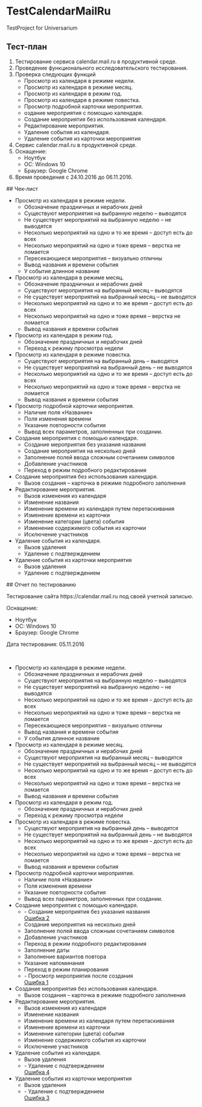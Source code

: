 # TestCalendarMailRu
TestProject for Universarium

## Тест-план
<ol>
<li>Тестирование сервиса calendar.mail.ru в продуктивной среде.</li>
<li>Проведение функционального исследовательского тестирования.</li>
<li>Проверка следующих функций
    <ul>
      <li>Просмотр из календаря в режиме недели.</li>
      <li>Просмотр из календаря в режиме месяц.</li>
      <li>Просмотр из календаря в режим год.</li>
      <li>Просмотр из календаря в режиме повестка.</li>
      <li>Просмотр подробной карточки мероприятия. </li>
      <li>оздание мероприятия с помощью календаря.</li>
      <li>Создание мероприятия без использования календаря.</li>
      <li>Редактирование мероприятия.</li>
      <li>Удаление события из календаря.</li>
      <li>Удаление события из карточки мероприятия</li>
     </ul>
  </li>
  <li>Сервис calendar.mail.ru в продуктивной среде.</li>
<li>Оснащение: 
<ul><li>Ноутбук </li>
<li>ОС: Windows 10</li>
<li>Браузер: Google Chrome</li></ul>
</li>
<li>Время проведения с 24.10.2016 до 06.11.2016.</li>
</ol>
## Чек-лист
<ul>
   <li>
      Просмотр из календаря в режиме недели.
      <ul>
         <li>Обозначение праздничных и нерабочих дней</li>
         <li>Существуют мероприятия на выбранную неделю – выводятся</li>
         <li>Не существует мероприятий на выбранную неделю – не выводятся</li>
         <li>Несколько мероприятий на одно и то же время – доступ есть до всех</li>
         <li>Несколько мероприятий на одно и тоже время – верстка не ломается</li>
         <li>Пересекающиеся мероприятия – визуально отличны</li>
         <li>Вывод названия и времени события</li>
         <li>У события длинное название</li>
      </ul>
   </li>
   <li>
      Просмотр из календаря в режиме месяц.
      <ul>
         <li>Обозначение праздничных и нерабочих дней</li>
         <li>Существуют мероприятия на выбранный месяц – выводятся</li>
         <li>Не существует мероприятий на выбранный месяц – не выводятся</li>
         <li>Несколько мероприятий на одно и то же время – доступ есть до всех</li>
         <li>Несколько мероприятий на одно и тоже время – верстка не ломается</li>
         <li>Вывод названия и времени события</li>
      </ul>
   </li>
   <li>
      Просмотр из календаря в режим год.
      <ul>
         <li>Обозначение праздничных и нерабочих дней</li>
         <li>Переход к режиму просмотра недели</li>
      </ul>
   </li>
   <li>
      Просмотр из календаря в режиме повестка.
      <ul>
         <li>Существуют мероприятия на выбранный день – выводятся</li>
         <li>Не существует мероприятий на выбранный день – не выводятся</li>
         <li>Несколько мероприятий на одно и то же время – доступ есть до всех</li>
         <li>Несколько мероприятий на одно и тоже время – верстка не ломается</li>
         <li>Вывод названия и времени события</li>
      </ul>
   </li>
   <li>
      Просмотр подробной карточки мероприятия.
      <ul>
         <li>Наличие поля «Название»</li>
         <li>Поля изменения времени</li>
         <li>Указание повторности события</li>
         <li>Вывод всех параметров, заполненных при создании.</li>
      </ul>
   </li>
   <li>
      Создание мероприятия с помощью календаря.
      <ul>
         <li>Создание мероприятия без указания названия</li>
         <li>Создание мероприятия на несколько дней</li>
         <li>Заполнение полей ввода сложным сочетанием символов</li>
         <li>Добавление участников</li>
         <li>Переход в режим подробного редактирования</li>
      </ul>
   </li>
   <li>
      Создание мероприятия без использования календаря.
      <ul>
         <li>Вызов создания – карточка в режиме подробного заполнения</li>
      </ul>
   </li>
   <li>
      Редактирование мероприятия.
      <ul>
         <li>Вызов изменения из календаря</li>
         <li>Изменение названия</li>
         <li>Изменение времени из календаря путем перетаскивания</li>
         <li>Изменение времени из карточки</li>
         <li>Изменение категории (цвета) события</li>
         <li>Изменение содержимого события из карточки</li>
         <li>Исключение участников</li>
      </ul>
   </li>
   <li>
      Удаление события из календаря.
      <ul>
         <li>Вызов удаления</li>
         <li>Удаление с подтверждением</li>
      </ul>
   </li>
   <li>
      Удаление события из карточки мероприятия
      <ul>
         <li>Вызов удаления</li>
         <li>Удаление с подтверждением</li>
      </ul>
   </li>
</ul>
## Отчет по тестированию
<p>Тестирование сайта https://calendar.mail.ru под своей учетной записью.</p>
<p>Оснащение:</p>
<ul>
<li>Ноутбук</li>
<li>ОС: Windows 10</li>
<li>Браузер: Google Chrome</li>
</ul>
<p>Дата тестирования: 05.11.2016</p>
<br />
<ul>
   <li>
      Просмотр из календаря в режиме недели.
      <ul>
         <li>Обозначение праздничных и нерабочих дней</li>
         <li>Существуют мероприятия на выбранную неделю – выводятся</li>
         <li>Не существует мероприятий на выбранную неделю – не выводятся</li>
         <li>Несколько мероприятий на одно и то же время – доступ есть до всех</li>
         <li>Несколько мероприятий на одно и тоже время – верстка не ломается</li>
         <li>Пересекающиеся мероприятия – визуально отличны</li>
         <li>Вывод названия и времени события</li>
         <li>У события длинное название</li>
      </ul>
   </li>
   <li>
      Просмотр из календаря в режиме месяц.
      <ul>
         <li>Обозначение праздничных и нерабочих дней</li>
         <li>Существуют мероприятия на выбранный месяц – выводятся</li>
         <li>Не существует мероприятий на выбранный месяц – не выводятся</li>
         <li>Несколько мероприятий на одно и то же время – доступ есть до всех</li>
         <li>Несколько мероприятий на одно и тоже время – верстка не ломается</li>
         <li>Вывод названия и времени события</li>
      </ul>
   </li>
   <li>
      Просмотр из календаря в режим год.
      <ul>
         <li>Обозначение праздничных и нерабочих дней</li>
         <li>Переход к режиму просмотра недели</li>
      </ul>
   </li>
   <li>
      Просмотр из календаря в режиме повестка.
      <ul>
         <li>Существуют мероприятия на выбранный день – выводятся</li>
         <li>Не существует мероприятий на выбранный день – не выводятся</li>
         <li>Несколько мероприятий на одно и то же время – доступ есть до всех</li>
         <li>Несколько мероприятий на одно и тоже время – верстка не ломается</li>
         <li>Вывод названия и времени события</li>
      </ul>
   </li>
   <li>
      Просмотр подробной карточки мероприятия.
      <ul>
         <li>Наличие поля «Название»</li>
         <li>Поля изменения времени</li>
         <li>Указание повторности события</li>
         <li>Вывод всех параметров, заполненных при создании.</li>
      </ul>
   </li>
   <li>
      Создание мероприятия с помощью календаря.
      <ul>
         <li>- Создание мероприятия без указания названия<br />
         <a href="https://github.com/VikCypress/TestCalendarMailRu/issues/2">Ошибка 2</a>
         </li>
         <li>Создание мероприятия на несколько дней</li>
         <li>Заполнение полей ввода сложным сочетанием символов</li>
         <li>Добавление участников</li>
         <li>Переход в режим подробного редактирования</li>
         <li>Заполнение даты</li>
         <li>Заполнение вариантов повтора</li>
         <li>Указание напоминания</li>
         <li>Переход в режим планирования</li>
         <li>- Просмотр мероприятия после создания<br />
         <a href="https://github.com/VikCypress/TestCalendarMailRu/issues/1">Ошибка 1</a></li>
      </ul>
   </li>
   <li>
      Создание мероприятия без использования календаря.
      <ul>
         <li>Вызов создания – карточка в режиме подробного заполнения</li>
      </ul>
   </li>
   <li>
      Редактирование мероприятия.
      <ul>
         <li>Вызов изменения из календаря</li>
         <li>Изменение названия</li>
         <li>Изменение времени из календаря путем перетаскивания</li>
         <li>Изменение времени из карточки</li>
         <li>Изменение категории (цвета) события</li>
         <li>Изменение содержимого события из карточки</li>
         <li>Исключение участников</li>
      </ul>
   </li>
   <li>
      Удаление события из календаря.
      <ul>
         <li>Вызов удаления</li>
         <li>- Удаление с подтверждением<br />
         <a href="https://github.com/VikCypress/TestCalendarMailRu/issues/4">Ошибка 4</a></li>
      </ul>
   </li>
   <li>
      Удаление события из карточки мероприятия
      <ul>
         <li>Вызов удаления</li>
         <li>- Удаление с подтверждением<br />
         <a href="https://github.com/VikCypress/TestCalendarMailRu/issues/3">Ошибка 3</a></li>
      </ul>
   </li>
</ul>

